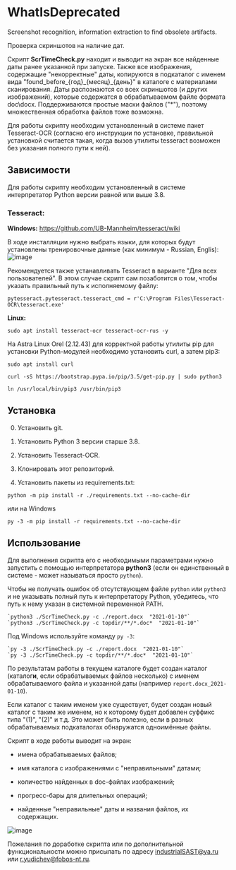 # WhatIsDeprecated
Screenshot recognition, information extraction to find obsolete artifacts.

Проверка скриншотов на наличие дат.

Скрипт **ScrTimeCheck.py** находит и выводит на экран все найденные даты ранее указанной при запуске. 
Также все изображения, содержащие "некорректные" даты, копируются в подкаталог с именем вида "found_before\_{год}\_{месяц}\_{день}" в каталоге с материалами сканирования.
Даты распознаются со всех скриншотов \(и других изображений\), которые содержатся в обрабатываемом файле формата doc\\docx. Поддерживаются простые маски файлов \("*"\), поэтому множественная обработка файлов тоже возможна.

Для работы скрипту необходим установленный в системе пакет Tesseract-OCR (согласно его инструкции по установке, правильной установкой считается такая, когда вызов утилиты tesseract возможен без указания полного пути к ней).

## Зависимости

Для работы скрипту необходим установленный в системе интерпретатор Python версии равной или выше 3.8.

### Tesseract:
**Windows:**  https://github.com/UB-Mannheim/tesseract/wiki

В ходе инсталляции нужно выбрать языки, для которых будут установлены тренировочные данные (как минимум - Russian, Englis):
![image](https://user-images.githubusercontent.com/10373862/154070332-4a324de9-3144-420e-af3f-2a9a98f2a9a2.png)

Рекомендуется также устанавливать Tesseract в варианте "Для всех пользователей". 
В этом случае скрипт сам позаботится о том, чтобы указать правильный путь к исполняемому файлу:

```
pytesseract.pytesseract.tesseract_cmd = r'C:\Program Files\Tesseract-OCR\tesseract.exe'
```

**Linux:** 

`sudo apt install tesseract-ocr tesseract-ocr-rus -y`

На Astra Linux Orel (2.12.43) для корректной работы утилиты pip для установки Python-модулей необходимо установить curl, а затем pip3:

`sudo apt install curl`

`curl -sS https://bootstrap.pypa.io/pip/3.5/get-pip.py | sudo python3`

`ln /usr/local/bin/pip3 /usr/bin/pip3`


## Установка 

0. Установить git.

1. Установить Python 3 версии старше 3.8.

2. Установить Tesseract-OCR.

3. Клонировать этот репозиторий.

4. Установить пакеты из requirements.txt:

`python -m pip install -r ./requirements.txt --no-cache-dir`

или на Windows

`py -3 -m pip install -r requirements.txt --no-cache-dir`


## Использование

Для выполнения скрипта его с необходимыми параметрами нужно запустить с помощью интерпретатора **python3** (если он единственный в системе - может называться просто `python`). 

Чтобы не получать ошибок об отсутствующем файле `python` или `python3` и не указывать полный путь к интерпретатору Python, убедитесь, что путь к нему указан в системной переменной PATH.

    `python3 ./ScrTimeCheck.py -c ./report.docx  "2021-01-10"`
    `python3 ./ScrTimeCheck.py -c topdir/**/*.doc*  "2021-01-10"`

Под Windows используйте команду `py -3`:

    `py -3 ./ScrTimeCheck.py -c ./report.docx  "2021-01-10"`
    `py -3 ./ScrTimeCheck.py -c topdir/**/*.doc*  "2021-01-10"`




По результатам работы в текущем каталоге будет создан каталог (каталог**и**, если обрабатываемых файлов несколько) с именем обрабатываемого файла и указанной даты (например `report.docx_2021-01-10`).

Если каталог с таким именем уже существует, будет создан новый каталог с таким же именем, но к которому будет добавлен суффикс типа "(1)", "(2)" и т.д. Это может быть полезно, если в разных обрабатываемых подкаталогах обнаружатся одноимённые файлы.

Скрипт в ходе работы выводит на экран: 

- имена обрабатываемых файлов;

- имя каталога с изображениями с "неправильными" датами;

- количество найденных в doc-файлах изображений;

- прогресс-бары для длительных операций;

- найденные "неправильные" даты и названия файлов, их содержащих. 

  

![image](https://user-images.githubusercontent.com/10373862/155700346-902aa74a-a46a-4117-9cfb-2fb417b879d7.png)



Пожелания по доработке скрипта или по дополнительной функциональности можно присылать по адресу industrialSAST@ya.ru или r.yudichev@fobos-nt.ru.

